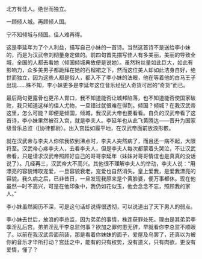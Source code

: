 北方有佳人。绝世而独立。

一顾倾人城。再顾倾人国。

宁不知倾城与倾国。佳人难再得。

这是李延年为了个人利益，描写自己小妹的一首诗。当然这首诗不是送给李小妹的，而是为汉武帝刘彻量身定做的。前四句首先描写佳人有多美丽，美丽的导致全城，全国的人都去看她（倾国倾城典故便是说她）。虽然粉丝量如此巨大，如此有影响力，众多美男子都跪拜在她的石榴裙之下，然而这位美人却如此洁身自好，绝世而独立，因为这些人都是俗人，都入不了李小妹的法眼，他在等着他的白马王子出现……殊不知，李小妹更多是李延年这位音乐经纪人奇货可居的“奇货”而已。

最后两句更露骨也更吊人胃口，我不知道能否让城邦陷落，也不知道能否使国家破败，我只知道这样的佳人尤物，一旦错过就很难在得到。倾国？倾城？在我汉武帝这里，怎么可能？即便是倾国，倾城，我汉武大帝也要看看。自负的汉武帝看了这首诗，李小妹果然被召入宫，就是李夫人。李延年也从此飞黄腾达——晋升为国家级音乐总监（[协律都尉）。出入宫廷如履平地，在汉武帝面前放浪形骸。

就在汉武帝与李夫人你侬我侬到沸点时，李夫人突然病了，而且还一病不起，大限将至。汉武帝心疼李夫人，去看李夫人，但是李夫人每次都蒙着头哭泣，不让汉武帝看，只是请求汉武帝照顾好自己的哥哥李延年（妹妹对哥哥情谊也是真真的没话说了）。几经再三，汉武帝大不高兴。其他很不理解李夫人的举动，李夫人说：“用漂亮的容貌博取宠爱，一旦容貌衰老，宠爱也自然消失。皇上爱我，是爱我漂亮的容貌。我久病之后，已非昔日，一旦发现我原来是个黄脸婆，便万事都休。现在他虽然一时不高兴，可是在他印象中，我仍如花似玉，他会念念不忘，照顾我的家人。”

李小妹虽然阅历不深，可是这句话却说得很透彻，可以说道出了天下男人的弱点。

李小妹去世后，放浪的李总监，因为弟弟的事情，株连获罪处死。理由是其弟弟李季淫乱后宫。弟弟淫乱干李总监何事？欲加之罪何患无辞，早就看你李总监不顺眼了。以前在我汉武帝面前装，那是看着你妹妹的面子，爱屋及乌罢了，还真以为被你的音乐才华所打动？宫廷之中，能有的只有权势，没有道义，只有肉欲，更没有爱情，懂了？

